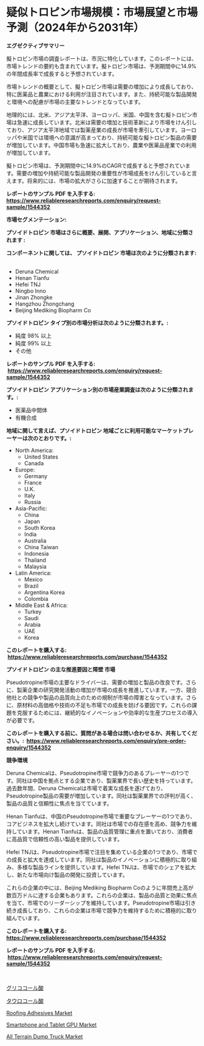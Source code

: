<p><h1>疑似トロピン市場規模：市場展望と市場予測（2024年から2031年）</h1></p><p><strong>エグゼクティブサマリー</strong></p>
<p><p>擬トロピン市場の調査レポートは、市況に特化しています。このレポートには、市場トレンドの要約も含まれています。擬トロピン市場は、予測期間中に14.9%の年間成長率で成長すると予想されています。</p><p>市場トレンドの概要として、擬トロピン市場は需要の増加により成長しており、特に医薬品と農業における利用が注目されています。また、持続可能な製品開発と環境への配慮が市場の主要なトレンドとなっています。</p><p>地理的には、北米、アジア太平洋、ヨーロッパ、米国、中国を含む擬トロピン市場は急速に成長しています。北米は需要の増加と技術革新により市場をけん引しており、アジア太平洋地域では製薬産業の成長が市場を牽引しています。ヨーロッパや米国では環境への意識が高まっており、持続可能な擬トロピン製品の需要が増加しています。中国市場も急速に拡大しており、農業や医薬品産業での利用が増加しています。</p><p>擬トロピン市場は、予測期間中に14.9%のCAGRで成長すると予想されています。需要の増加や持続可能な製品開発の重要性が市場成長をけん引していると言えます。将来的には、市場の拡大がさらに加速することが期待されます。</p></p>
<p><strong>レポートのサンプル PDF を入手する: <a href="https://www.reliableresearchreports.com/enquiry/request-sample/1544352">https://www.reliableresearchreports.com/enquiry/request-sample/1544352</a></strong></p>
<p><strong>市場セグメンテーション:</strong></p>
<p><strong> プソイドトロピン 市場はさらに概要、展開、アプリケーション、地域に分類されます :</strong></p>
<p><strong>コンポーネントに関しては、 プソイドトロピン 市場は次のように分類されます: &nbsp;</strong></p>
<p><ul><li>Deruna Chemical</li><li>Henan Tianfu</li><li>Hefei TNJ</li><li>Ningbo Inno</li><li>Jinan Zhongke</li><li>Hangzhou Zhongchang</li><li>Beijing Mediking Biopharm Co</li></ul></p>
<p><strong> プソイドトロピン タイプ別の市場分析は次のように分類されます。:</strong></p>
<p><ul><li>純度 98% 以上</li><li>純度 99% 以上</li><li>その他</li></ul></p>
<p><strong>レポートのサンプル PDF を入手する: &nbsp;<a href="https://www.reliableresearchreports.com/enquiry/request-sample/1544352">https://www.reliableresearchreports.com/enquiry/request-sample/1544352</a></strong></p>
<p><strong> プソイドトロピン アプリケーション別の市場産業調査は次のように分類されます。:</strong></p>
<p><ul><li>医薬品中間体</li><li>有機合成</li></ul></p>
<p><strong>地域に関して言えば、プソイドトロピン 地域ごとに利用可能なマーケットプレーヤーは次のとおりです。:</strong></p>
<p><ul>
    <li>
        North America:
        <ul>
            <li>United States</li>
            <li>Canada</li>
        </ul>
    </li>
    <li>
        Europe:
        <ul>
            <li>Germany</li>
            <li>France</li>
            <li>U.K.</li>
            <li>Italy</li>
            <li>Russia</li>
        </ul>
    </li>
    <li>
        Asia-Pacific:
        <ul>
            <li>China</li>
            <li>Japan</li>
            <li>South Korea</li>
            <li>India</li>
            <li>Australia</li>
            <li>China Taiwan</li>
            <li>Indonesia</li>
            <li>Thailand</li>
            <li>Malaysia</li>
        </ul>
    </li>
    <li>
        Latin America:
        <ul>
            <li>Mexico</li>
            <li>Brazil</li>
            <li>Argentina Korea</li>
            <li>Colombia</li>
        </ul>
    </li>
    <li>
        Middle East & Africa:
        <ul>
            <li>Turkey</li>
            <li>Saudi</li>
            <li>Arabia</li>
            <li>UAE</li>
            <li>Korea</li>
        </ul>
    </li>
    </ul></p>
<p><strong>このレポートを購入する: &nbsp;<a href="https://www.reliableresearchreports.com/purchase/1544352">https://www.reliableresearchreports.com/purchase/1544352</a></strong></p>
<p><strong>プソイドトロピン の主な推進要因と障壁 市場</strong></p>
<p><p>Pseudotropine市場の主要なドライバーは、需要の増加と製品の改良です。さらに、製薬企業の研究開発活動の増加が市場の成長を推進しています。一方、競合他社との競争や製品の品質向上のための規制が市場の障害となっています。さらに、原材料の高価格や技術の不足も市場での成長を妨げる要因です。これらの課題を克服するためには、継続的なイノベーションや効率的な生産プロセスの導入が必要です。</p></p>
<p><strong>このレポートを購入する前に、質問がある場合は問い合わせるか、共有してください。:&nbsp; <a href="https://www.reliableresearchreports.com/enquiry/pre-order-enquiry/1544352">https://www.reliableresearchreports.com/enquiry/pre-order-enquiry/1544352</a></strong></p>
<p><strong>競争環境</strong></p>
<p><p>Deruna Chemicalは、Pseudotropine市場で競争力のあるプレーヤーの1つです。同社は中国を拠点とする企業であり、製薬業界で長い歴史を持っています。過去数年間、Deruna Chemicalは市場で着実な成長を遂げており、Pseudotropine製品の需要が増加しています。同社は製薬業界での評判が高く、製品の品質と信頼性に焦点を当てています。</p><p>Henan Tianfuは、中国のPseudotropine市場で重要なプレーヤーの1つであり、コアビジネスを拡大し続けています。同社は市場での存在感を高め、競争力を維持しています。Henan Tianfuは、製品の品質管理に重点を置いており、消費者に高品質で信頼性の高い製品を提供しています。</p><p>Hefei TNJは、Pseudotropine市場で注目を集めている企業の1つであり、市場での成長と拡大を達成しています。同社は製品のイノベーションに積極的に取り組み、多様な製品ラインを提供しています。Hefei TNJは、市場でのシェアを拡大し、新たな市場向け製品の開発に投資しています。</p><p>これらの企業の中には、Beijing Mediking Biopharm Coのように年間売上高が数百万ドルに達する企業もあります。これらの企業は、製品の品質と効果に焦点を当て、市場でのリーダーシップを維持しています。Pseudotropine市場は引き続き成長しており、これらの企業は市場で競争力を維持するために積極的に取り組んでいます。</p></p>
<p><strong>このレポートを購入する: &nbsp; <a href="https://www.reliableresearchreports.com/purchase/1544352">https://www.reliableresearchreports.com/purchase/1544352</a></strong></p>
<p><strong>レポートのサンプル PDF を入手する: &nbsp;<a href="https://www.reliableresearchreports.com/enquiry/request-sample/1544352">https://www.reliableresearchreports.com/enquiry/request-sample/1544352</a></strong><strong></strong></p>
<p>&nbsp;</p>
<p><p><a href="https://github.com/AaronVargas43/Market-Research-Report-List-1/blob/main/977706913530.md">グリココール酸</a></p><p><a href="https://github.com/CloydAbbott2023/Market-Research-Report-List-1/blob/main/130668313531.md">タウロコール酸</a></p><p><a href="https://spotless-saver-8fd.notion.site/Roofing-Adhesives-Market-Research-Report-Provides-thorough-Industry-Overview-which-offers-an-In-Dep-882fa43ae95f4223ae1d85838c7cd46a">Roofing Adhesives Market</a></p><p><a href="https://github.com/gdfhhhj/Market-Research-Report-List-3/blob/main/smartphone-and-tablet-gpu-market.md">Smartphone and Tablet GPU Market</a></p><p><a href="https://issuu.com/reportprime-2/docs/all-terrain-dump-truck-market-size-2030.pptx">All Terrain Dump Truck Market</a></p></p>